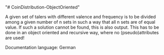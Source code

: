 "# CoinDistribution-ObjectOriented" 

A given set of talers with different valence and frequency is to be divided among a given number of n sets 
in such a way that all n sets are of equal value. 
If such a solution cannot be found, this is also output.
This has to be done in an object oriented and recursive way, where no (pseudo)attributes are used!

Documentation language: German
